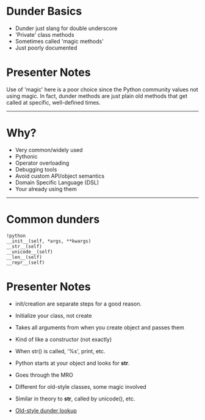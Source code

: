 # Dunder Basics

- Dunder just slang for double underscore
- 'Private' class methods
- Sometimes called 'magic methods'
- Just poorly documented

# Presenter Notes

Use of 'magic' here is a poor choice since the Python community values
not using magic.  In fact, dunder methods are just plain old methods
that get called at specific, well-defined times.

------------------------------------------------------

# Why?

- Very common/widely used
- Pythonic
- Operator overloading
- Debugging tools
- Avoid custom API/object semantics
- Domain Specific Language (DSL)
- Your already using them

------------------------------------------------------

# Common dunders

    !python
    __init__(self, *args, **kwargs)
    __str__(self)
    __unicode__(self)
    __len__(self)
    __repr__(self)

# Presenter Notes

- init/creation are separate steps for a good reason.
- Initialize your class, not create
- Takes all arguments from when you create object and passes them
- Kind of like a constructor (not exactly)

- When str() is called, '%s', print, etc.
- Python starts at your object and looks for __str__.
- Goes through the MRO

- Different for old-style classes, some magic involved

- Similar in theory to __str__, called by unicode(), etc.

- [Old-style dunder lookup](http://stackoverflow.com/questions/12223836/lookup-of-magic-methods-on-old-style-python-classes)
